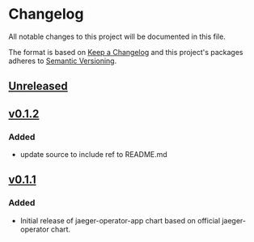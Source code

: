 # Changelog

All notable changes to this project will be documented in this file.

The format is based on [Keep a Changelog](http://keepachangelog.com/en/1.0.0/)
and this project's packages adheres to [Semantic Versioning](http://semver.org/spec/v2.0.0.html).

## [Unreleased]

## [v0.1.2]
### Added

- update source to include ref to README.md

## [v0.1.1]
### Added

- Initial release of jaeger-operator-app chart based on official jaeger-operator chart.

[Unreleased]: https://github.com/giantswarm/jaeger-operator-app/compare/v0.1.2...HEAD
[v0.1.2]: https://github.com/giantswarm/jaeger-operator-app/compare/v0.1.1..v0.1.2
[v0.1.1]: https://github.com/giantswarm/jaeger-operator-app/releases/tag/v0.1.1
